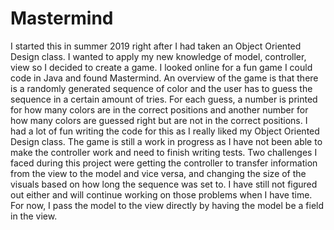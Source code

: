 # Mastermind
I started this in summer 2019 right after I had taken an Object Oriented Design class. I wanted to apply my new knowledge of model, controller, view so I decided to create a game. I looked online for a fun game I could code in Java and found Mastermind. An overview of the game is that there is a randomly generated sequence of color and the user has to guess the sequence in a certain amount of tries. For each guess, a number is printed for how many colors are in the correct positions and another number for how many colors are guessed right but are not in the correct positions. I had a lot of fun writing the code for this as I really liked my Object Oriented Design class. The game is still a work in progress as I have not been able to make the controller work and need to finish writing tests. Two challenges I faced during this project were getting the controller to transfer information from the view to the model and vice versa, and changing the size of the visuals based on how long the sequence was set to. I have still not figured out either and will continue working on those problems when I have time. For now, I pass the model to the view directly by having the model be a field in the view.

